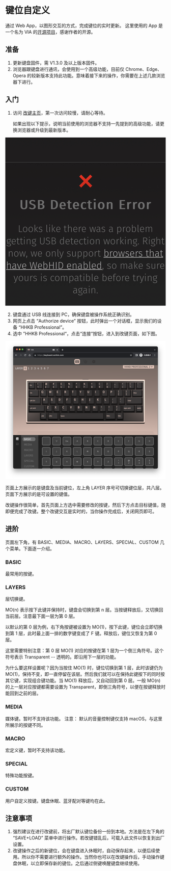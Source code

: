 # 键位自定义
通过 Web App，以图形交互的方式，完成键位的实时更新。
这里使用的 App 是一个名为 VIA 的[开源项目](https://github.com/the-via/app)，感谢作者的开源。
## 准备
1. 更新键盘固件，需 V1.3.0 及以上版本固件。
2. 浏览器跟键盘进行通讯，会使用到一个高级功能，目前仅 Chrome、Edge、Opera 的较新版本支持此功能。意味着接下来的操作，你需要在上述几款浏览器下进行。

## 入门
1. 访问 [改键主页](https://keyboard.xorlink.com)，第一次访问较慢，请耐心等待。

    如果出现以下提示，说明当前使用的浏览器不支持一先提到的高级功能，请更换浏览器或升级到最新版本。

![usb connection error](../images/keymap/usb_detection_error.jpeg)

2. 键盘通过 USB 线连接到 PC，确保键盘被操作系统正确识别。
3. 网页上点击 “Authorize device” 按钮，此时弹出一个对话框，显示我们的设备 “HHKB Professional”。
4. 选中 ”HHKB Professional“，点击“连接”按钮，进入到改键页面，如下图。

![VIA](../images/keymap/via.png)

页面上方展示的是键盘及当前键位，左上角 LAYER 序号可切换键位层，共八层。页面下方展示的是可设置的键值。

改键操作很简单，首先页面上方选中需要修改的按键，然后下方点击目标键值，随即便完成了改键。整个改键交互是实时的，当你操作完成后，关闭网页即可。

## 进阶
页面左下角，有 BASIC、MEDIA、MACRO、LAYERS、SPECIAL、CUSTOM 几个菜单。下面逐一介绍。
### BASIC
最常用的按键。
### LAYERS
层切换键。

MO(n) 表示按下此键并保持时，键盘会切换到第 n 层。当按键释放后，又切换回当前层。注意最下面一层为第 0 层。

以默认的第 0 层为例，右下角按键被设置为 MO(1)，按下此键，键位会立即切换到第 1 层，此时最上面一排的数字键变成了 F 键。释放后，键位又恢复为第 0 层。

这里需要特别注意：第 0 层 MO(1) 对应的按键在第 1 层为一个倒三角符号。这个符号表示 Transparent -- 透明的。即沿用下一层的功能。

为什么要这样设置呢？因为当按住 MO(1) 时，键位切换到第 1 层，此时该键仍为 MO(1)，保持不变，即一直停留在该层。然后我们就可以在保持此键按下的同时按其它键，实现组合键功能。当 MO(1) 释放后，又自动回到第 0 层。一般 MO(n) 的上一层对应按键都需要设置为 Transparent，即倒三角符号，以便在按键释放时能回到之前的层。

### MEDIA
媒体键。暂时不支持该功能。
注意： 默认的音量控制键仅支持 macOS，与这里所展示的按键不同。
### MACRO
宏定义键，暂时不支持该功能。
### SPECIAL
特殊功能按键。
### CUSTOM
用户自定义按键。键盘休眠、蓝牙配对等键均在此。


## 注意事项

1. 强烈建议在进行改键前，将出厂默认键位备份一份到本地。方法是在左下角的 “SAVE+LOAD” 菜单中进行操作。若改键错乱后，可载入此文件以恢复到出厂设置。
2. 改键操作之后的新键位，会在键盘进入休眠时，自动保存起来，以便后续使用。所以你不需要进行额外的操作。当然你也可以在改键操作后，手动操作键盘休眠，以立即保存新的键位。之后通过侧键唤醒键盘继续使用。

